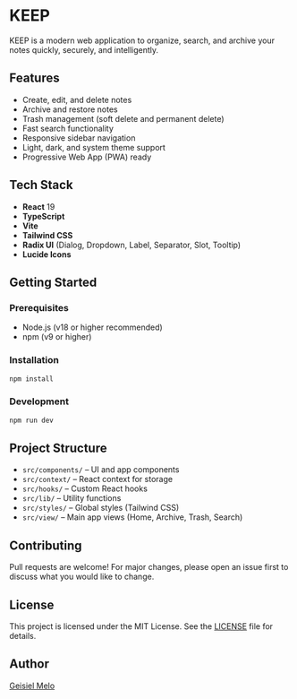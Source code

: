 # KEEP

KEEP is a modern web application to organize, search, and archive your notes quickly, securely, and intelligently.

## Features

- Create, edit, and delete notes
- Archive and restore notes
- Trash management (soft delete and permanent delete)
- Fast search functionality
- Responsive sidebar navigation
- Light, dark, and system theme support
- Progressive Web App (PWA) ready

## Tech Stack

- **React** 19
- **TypeScript**
- **Vite**
- **Tailwind CSS**
- **Radix UI** (Dialog, Dropdown, Label, Separator, Slot, Tooltip)
- **Lucide Icons**

## Getting Started

### Prerequisites

- Node.js (v18 or higher recommended)
- npm (v9 or higher)

### Installation

```bash
npm install
```

### Development

```bash
npm run dev
```

## Project Structure

- `src/components/` – UI and app components
- `src/context/` – React context for storage
- `src/hooks/` – Custom React hooks
- `src/lib/` – Utility functions
- `src/styles/` – Global styles (Tailwind CSS)
- `src/view/` – Main app views (Home, Archive, Trash, Search)

## Contributing

Pull requests are welcome! For major changes, please open an issue first to discuss what you would like to change.

## License

This project is licensed under the MIT License. See the [LICENSE](LICENSE) file for details.

## Author

[Geisiel Melo](https://github.com/GeisielMelo)
